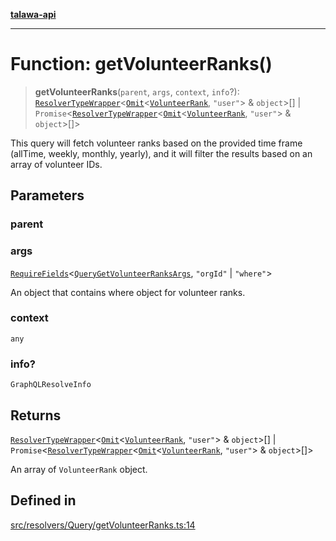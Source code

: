 [**talawa-api**](../../../../README.md)

***

# Function: getVolunteerRanks()

> **getVolunteerRanks**(`parent`, `args`, `context`, `info`?): [`ResolverTypeWrapper`](../../../../types/generatedGraphQLTypes/type-aliases/ResolverTypeWrapper.md)\<[`Omit`](../../../../types/generatedGraphQLTypes/type-aliases/Omit.md)\<[`VolunteerRank`](../../../../types/generatedGraphQLTypes/type-aliases/VolunteerRank.md), `"user"`\> & `object`\>[] \| `Promise`\<[`ResolverTypeWrapper`](../../../../types/generatedGraphQLTypes/type-aliases/ResolverTypeWrapper.md)\<[`Omit`](../../../../types/generatedGraphQLTypes/type-aliases/Omit.md)\<[`VolunteerRank`](../../../../types/generatedGraphQLTypes/type-aliases/VolunteerRank.md), `"user"`\> & `object`\>[]\>

This query will fetch volunteer ranks based on the provided time frame (allTime, weekly, monthly, yearly),
and it will filter the results based on an array of volunteer IDs.

## Parameters

### parent

### args

[`RequireFields`](../../../../types/generatedGraphQLTypes/type-aliases/RequireFields.md)\<[`QueryGetVolunteerRanksArgs`](../../../../types/generatedGraphQLTypes/type-aliases/QueryGetVolunteerRanksArgs.md), `"orgId"` \| `"where"`\>

An object that contains where object for volunteer ranks.

### context

`any`

### info?

`GraphQLResolveInfo`

## Returns

[`ResolverTypeWrapper`](../../../../types/generatedGraphQLTypes/type-aliases/ResolverTypeWrapper.md)\<[`Omit`](../../../../types/generatedGraphQLTypes/type-aliases/Omit.md)\<[`VolunteerRank`](../../../../types/generatedGraphQLTypes/type-aliases/VolunteerRank.md), `"user"`\> & `object`\>[] \| `Promise`\<[`ResolverTypeWrapper`](../../../../types/generatedGraphQLTypes/type-aliases/ResolverTypeWrapper.md)\<[`Omit`](../../../../types/generatedGraphQLTypes/type-aliases/Omit.md)\<[`VolunteerRank`](../../../../types/generatedGraphQLTypes/type-aliases/VolunteerRank.md), `"user"`\> & `object`\>[]\>

An array of `VolunteerRank` object.

## Defined in

[src/resolvers/Query/getVolunteerRanks.ts:14](https://github.com/Suyash878/talawa-api/blob/b5a9d8b4a1ea678a3d6f5b710b3721f91a3052fc/src/resolvers/Query/getVolunteerRanks.ts#L14)
